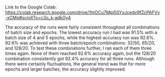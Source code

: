 Link to the Google Colab: https://colab.research.google.com/drive/1htOCu7Mpi5SYxJcedv9fZcPAFVv-xCMp#scrollTo=c3o_k-adkOy4

The accuracy of the runs were fairly consistent throughout all combinations of batch size and epochs. The lowest accuracy run I had was 91.5% with a batch size of 4 and 5 epochs, while the highest accuracy run was 92.6%. 92.6% was achieved with three batch/epoch combinations: 32/50, 65/20, and 128/20. To test these combinations further, I ran each of them three times again. None of them reached 92.6% accuracy again, but the 128/20 combination consistently got 92.4% accuracy for all three runs. Although there were certainly fluctuations, the general trend was that for more epochs and larger batches, the accuracy slightly improved.